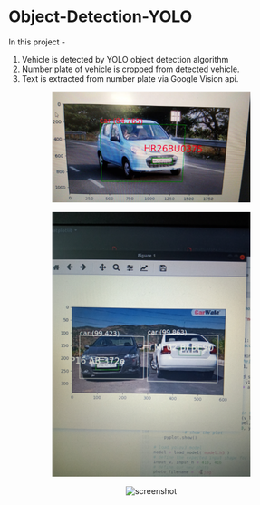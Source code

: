 # Object-Detection-YOLO
In this project - 
1. Vehicle is detected by YOLO object detection algorithm
2. Number plate of vehicle is cropped from detected vehicle.
3. Text is extracted from number plate via Google Vision api.

<p align="center">
  <img src="IMG-20200115-WA0003.jpg" width="350" title="screenshot">
</p>

<p align="center">
  <img src= "IMG20200114234630.jpg" width="350" title="screenshot">
</p>


<p align="center">
  <img src= "IMG20200114235008.jpg	" width="350" title="screenshot">
</p>


